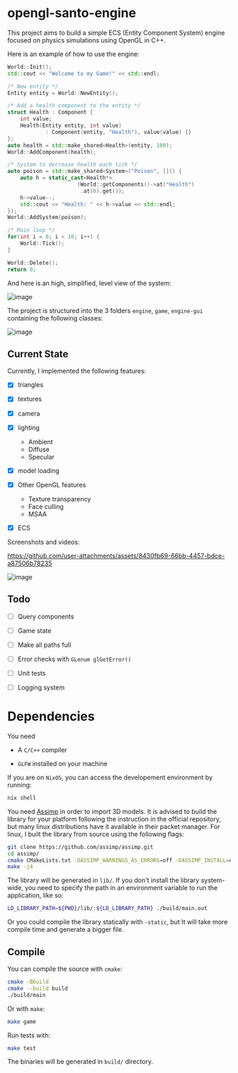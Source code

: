 # opengl-santo-engine
This project aims to build a simple ECS (Entity Component System) engine focused on physics simulations using OpenGL in C++.

Here is an example of how to use the engine:
```c++
World::Init();
std::cout << "Welcome to my Game!" << std::endl;

/* New entity */
Entity entity = World::NewEntity();

/* Add a health component to the entity */
struct Health : Component {
    int value;
    Health(Entity entity, int value)
            : Component(entity, "Health"), value(value) {}
};
auto health = std::make_shared<Health>(entity, 100);
World::AddComponent(health);

/* System to decrease health each tick */
auto poison = std::make_shared<System>("Poison", []() {
    auto h = static_cast<Health*>
                      (World::getComponents()->at("Health")
                       .at(0).get());
    h->value--;
    std::cout << "Health: " << h->value << std::endl;
});
World::AddSystem(poison);

/* Main loop */
for(int i = 0; i < 10; i++) {
    World::Tick();
}

World::Delete();
return 0;
```

And here is an high, simplified, level view of the system:

![image](https://github.com/user-attachments/assets/d3c86fae-5949-48ae-9e2b-a6fbfe2d2b51)

The project is structured into the 3 folders `engine`, `game`, `engine-gui` containing the
following classes:

![image](https://github.com/user-attachments/assets/f825bdc2-9345-49ef-a87d-90939ba47e07)

## Current State

Currently, I implemented the following features:
- [x] triangles

- [x] textures

- [x] camera

- [x] lighting
  - Ambient
  - Diffuse
  - Specular   

- [x] model loading

- [x] Other OpenGL features
  - Texture transparency
  - Face culling
  - MSAA

- [x] ECS

Screenshots and videos:

https://github.com/user-attachments/assets/8430fb69-66bb-4457-bdce-a87506b78235

![image](https://github.com/user-attachments/assets/955611fb-3eeb-45a2-adc0-2a0b55680de1)

## Todo

- [ ] Query components

- [ ] Game state

- [ ] Make all paths full

- [ ] Error checks with `GLenum glGetError()`

- [ ] Unit tests

- [ ] Logging system


# Dependencies

You need

- A `C/C++` compiler

- `GLFW` installed on your machine

If you are on `NixOS`, you can access the developement environment
by running:
```bash
nix shell
```

You need [Assimp](https://github.com/assimp/assimp) in order to import 3D models. It is
advised to build the library for your platform following the instruction in the official
repository, but many linux distributions have it available in their packet manager. 
For linux, I built the library from source using the following flags:
```bash
git clone https://github.com/assimp/assimp.git
cd assimp/
cmake CMakeLists.txt -DASSIMP_WARNINGS_AS_ERRORS=off -DASSIMP_INSTALL=off
make -j4
```
The library will be generated in `lib/`. If you don't install the library system-wide,
you need to specify the path in an environment variable to run the application, like so:
```bash
LD_LIBRARY_PATH=${PWD}/lib/:${LD_LIBRARY_PATH} ./build/main.out
```
Or you could compile the library statically with `-static`, but It will take more compile
time and generate a bigger file.

## Compile

You can compile the source with `cmake`:
```bash
cmake -Bbuild
cmake --build build
./build/main
```

Or with `make`:
```bash
make game
```

Run tests with:
```bash
make test
```

The binaries will be generated in `build/` directory.
